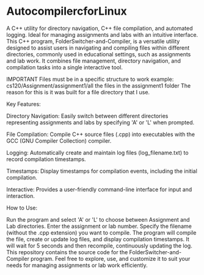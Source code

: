# AutocompilercforLinux
A C++ utility for directory navigation, C++ file compilation, and automated logging. Ideal for managing assignments and labs with an intuitive interface.
This C++ program, FolderSwitcher-and-Compiler, is a versatile utility designed to assist users in navigating and compiling files within different directories, commonly used in educational settings, such as assignments and lab work. It combines file management, directory navigation, and compilation tasks into a single interactive tool.

IMPORTANT 
Files must be in a specific structure to work
example: cs120/Assignment/assignment1/all the files in the assignment1 folder
The reason for this is it was built for a file directory that I use.

Key Features:

Directory Navigation: Easily switch between different directories representing assignments and labs by specifying 'A' or 'L' when prompted.

File Compilation: Compile C++ source files (.cpp) into executables with the GCC (GNU Compiler Collection) compiler.

Logging: Automatically create and maintain log files (log_filename.txt) to record compilation timestamps.

Timestamps: Display timestamps for compilation events, including the initial compilation.

Interactive: Provides a user-friendly command-line interface for input and interaction.

How to Use:

Run the program and select 'A' or 'L' to choose between Assignment and Lab directories.
Enter the assignment or lab number.
Specify the filename (without the .cpp extension) you want to compile.
The program will compile the file, create or update log files, and display compilation timestamps.
It will wait for 5 seconds and then recompile, continuously updating the log.
This repository contains the source code for the FolderSwitcher-and-Compiler program. Feel free to explore, use, and customize it to suit your needs for managing assignments or lab work efficiently.

